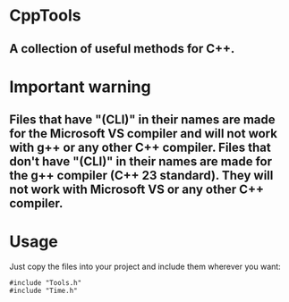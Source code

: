 # CppTools
A collection of useful methods for C++.
---
# Important warning
Files that have "(CLI)" in their names are made for the Microsoft VS compiler and will not work with g++ or any other C++ compiler.
Files that don't have "(CLI)" in their names are made for the g++ compiler (C++ 23 standard). They will not work with Microsoft VS or any other C++ compiler.
---
# Usage
Just copy the files into your project and include them wherever you want:
```
#include "Tools.h"
#include "Time.h"
```
